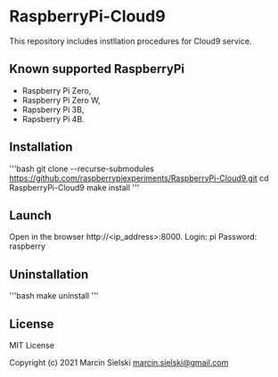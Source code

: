 # RaspberryPi-Cloud9

This repository includes instllation procedures for Cloud9 service.

## Known supported RaspberryPi

- Raspberry Pi Zero,
- Raspberry Pi Zero W,
- Rapsberry Pi 3B,
- Rapsberry Pi 4B.

## Installation

'''bash
git clone --recurse-submodules https://github.com/raspberrypiexperiments/RaspberryPi-Cloud9.git
cd RaspberryPi-Cloud9
make install
'''

## Launch

Open in the browser http://<ip_address>:8000.
Login: pi
Password: raspberry

## Uninstallation

'''bash
make uninstall
'''

## License

MIT License

Copyright (c) 2021 Marcin Sielski marcin.sielski@gmail.com